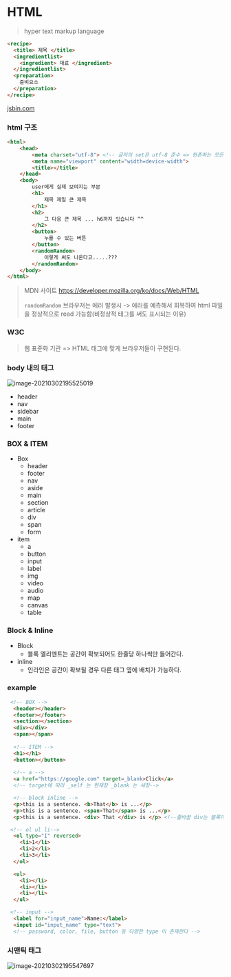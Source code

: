 # HTML

> hyper text markup language

```html
<recipe>
  <title> 제목 </title>
  <ingredientlist>
  	<ingredient> 재료 </ingredient>
  </ingredientlist>
  <preparation>
  	준비요소
  </preparation>
</recipe>
```

[jsbin.com](www.jsbin.com)



### html 구조

```html
<html>
    <head>
        <meta charset="utf-8"> <!-- 글자의 set은 utf-8 준수 => 현존하는 모든 언어-->
        <meta name="viewport" content="width=device-width">
        <title></title>
    </head>
    <body>
        user에게 실제 보여지는 부분
        <h1>
            제목 제일 큰 제목
        </h1>
        <h2>
            그 다음 큰 제목 ... h6까지 있습니다 ^^
        </h2>
        <button>
            누를 수 있는 버튼
        </button>
        <randomRandom>
        	이렇게 써도 나온다고.....???
        </randomRandom>
    </body>
</html>
```

> MDN 사이트 https://developer.mozilla.org/ko/docs/Web/HTML
>
> `randomRandom` 브라우저는 에러 발생시 -> 에러를 예측해서 회복하여 html 파일을 정상적으로 read 가능함(비정상적 태그를 써도 표시되는 이유)

### W3C

> 웹 표준화 기관 => HTML 태그에 맞게 브라우저들이 구현된다.



### body 내의 태그

![image-20210302195525019](C:\Users\multicampus\AppData\Roaming\Typora\typora-user-images\image-20210302195525019.png)

- header
- nav
- sidebar
- main
- footer



### BOX & ITEM

- Box
  - header
  - footer
  - nav
  - aside
  - main
  - section
  - article
  - div
  - span
  - form
- item
  - a
  - button
  - input
  - label
  - img
  - video
  - audio
  - map
  - canvas
  - table



### Block & Inline

- Block
  - 블록 엘리멘트는 공간이 확보되어도 한줄당 하나씩만 들어간다.
- inline
  - 인라인은 공간이 확보될 경우 다른 태그 옆에 배치가 가능하다.



### example

```html
 <!-- BOX -->
  <header></header>
  <footer></footer>
  <section></section>
  <div></div>
  <span></span>
  
  <!-- ITEM -->
  <h1></h1>
  <button></button>
  
  <!-- a -->
  <a href="https://google.com" target=_blank>Click</a>
  <!-- target에 따라 _self 는 현재창 _blank 는 새창-->

  <!-- block inline -->
  <p>this is a sentence. <b>That</b> is ...</p>
  <p>this is a sentence. <span>That</span> is ...</p>
  <p>this is a sentence. <div> That </div> is </p> <!--줄바꿈 div는 블록이다-->

 <!-- ol ul li-->
  <ol type="I" reversed>
    <li>1</li>
    <li>2</li>
    <li>3</li>
  </ol>

  <ul>
    <li></li>
    <li></li>
    <li></li>
  </ul>

 <!-- input -->
  <label for="input_name">Name:</label>
  <input id="input_name" type="text">
  <!-- password, color, file, button 등 다양한 type 이 존재한다 -->
```





### 시맨틱 태그

![image-20210302195547697](C:\Users\multicampus\AppData\Roaming\Typora\typora-user-images\image-20210302195547697.png)


